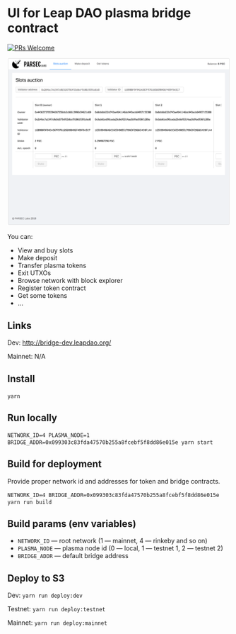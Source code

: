 # UI for Leap DAO plasma bridge contract

[![PRs Welcome](https://img.shields.io/badge/PRs-welcome-brightgreen.svg?style=flat-square)](http://makeapullrequest.com)

![Alt text](screenshot.png)

You can:

- View and buy slots
- Make deposit
- Transfer plasma tokens
- Exit UTXOs
- Browse network with block explorer
- Register token contract
- Get some tokens
- ...

## Links

Dev: http://bridge-dev.leapdao.org/

Mainnet: N/A

## Install

`yarn`

## Run locally

```
NETWORK_ID=4 PLASMA_NODE=1 BRIDGE_ADDR=0x099303c83fda47570b255a8fcebf5f8dd86e015e yarn start
```

## Build for deployment

Provide proper network id and addresses for token and bridge contracts.

```
NETWORK_ID=4 BRIDGE_ADDR=0x099303c83fda47570b255a8fcebf5f8dd86e015e yarn run build
```

## Build params (env variables)

- `NETWORK_ID` — root network (1 — mainnet, 4 — rinkeby and so on)
- `PLASMA_NODE` — plasma node id (0 — local, 1 — testnet 1, 2 — testnet 2)
- `BRIDGE_ADDR` — default bridge address

## Deploy to S3

Dev: `yarn run deploy:dev`

Testnet: `yarn run deploy:testnet`

Mainnet: `yarn run deploy:mainnet`
